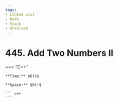 ```yaml
---
tags:
- Linked List
- Math
- Stack
- Unsolved
---
```



# 445. Add Two Numbers II

=== "C++"

    **Time:** $O()$

    **Space:** $O()$

    ``` c++
    ```